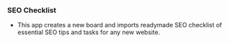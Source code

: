 ### SEO Checklist

- This app creates a new board and imports readymade SEO checklist of essential SEO tips and tasks for any new website.